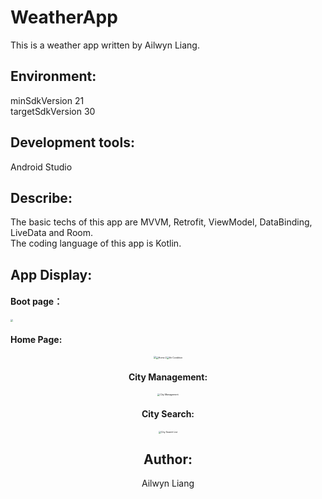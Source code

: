# WeatherApp

This is a weather app written by Ailwyn Liang. 

## Environment:

minSdkVersion      21  
targetSdkVersion   30   

## Development tools:

Android Studio

## Describe:

The basic techs of this app are MVVM, Retrofit, ViewModel, DataBinding, LiveData and Room.  
The coding language of this app is Kotlin.

## App Display:

#### Boot page：

<img src="D:\Users\80327579\AndroidStudioProjects\MyWeatherApp\IMG\Start Pic.jpg" style="zoom: 25%;" />  



#### Home Page:
<center class="half">
	<img src="D:\Users\80327579\AndroidStudioProjects\MyWeatherApp\IMG\Home 1.jpg" style="zoom:25%;" /><img src="D:\Users\80327579\AndroidStudioProjects\MyWeatherApp\IMG\Home 2.jpg" alt="Home 2" style="zoom:25%;" /><img src="D:\Users\80327579\AndroidStudioProjects\MyWeatherApp\IMG\Air Condition.jpg" alt="Air Condition" style="zoom:25%;" /><img 
</center>

#### City Management:

<img src="D:\Users\80327579\AndroidStudioProjects\MyWeatherApp\IMG\City Management.jpg" alt="City Management" style="zoom:25%;" />


#### City Search:

<img src="D:\Users\80327579\AndroidStudioProjects\MyWeatherApp\IMG\City Search List.jpg" alt="City Search List" style="zoom:25%;" />

## Author:  

Ailwyn Liang